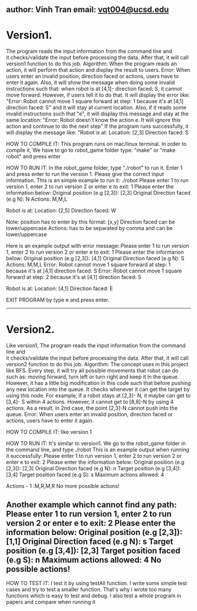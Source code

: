 author: Vinh Tran
email: vqt004@ucsd.edu
--------------------------------------------------------------------------------
# Version1.
The program reads the input information from the command line and  
it checks/validate the input before processing the data. After that, it will call
version1 function to do this job.
Algorithm: When the program reads an action, it will perform that action and display
the result to users.
Error: When users enter an invalid position, direction faced or actions,
users have to enter it again. Also, it will show the message when doing some invalid
instructions such that:
when robot is at [4,1]- direction faced: S, it cannot move forward. However, if users
tell it to do that. It will display the error like: "Error: Robot cannot move 1 square forward at step:
1 because it's at [4,1] direction faced: S" and it will stay at current location.
Also, if it reads some invalid instructions such that "e", it will display this message and
stay at the same location: "Error: Robot doesn't know the action e.
It will ignore this action and continue to do the next step"
If the program runs successfully, it will display the message like:
"Robot is at:
Location: [2,3]
Direction faced: S

HOW TO COMPILE IT:
This program runs on mac/linux terminal. In order to compile it, We have to go to robot_game folder
type: "make" or "make robot" and press enter

HOW TO RUN IT:
In the robot_game folder, type "./robot" to run it.
Enter 1 and press enter to run the version 1. Please give the correct input information.
This is an simple example to run it:
./robot
Please enter 1 to run version 1, enter 2 to run version 2 or enter e to exit: 1
Please enter the information below:
Original position (e.g [2,3]): [2,3]
Original Direction faced (e.g N): N
Actions: M,M,L

Robot is at:
Location: [2,5]
Direction faced: W

Note: position has to enter by this format: [x,y]
Direction faced can be lower/uppercase
Actions: has to be separated by comma and can be lower/uppercase

Here is an example output with error message:
Please enter 1 to run version 1, enter 2 to run version 2 or enter e to exit: 1
Please enter the informarion below:
Original position (e.g [2,3]): [4,1]
Original Direction faced (e.g N): S
Actions: M,M,L
Error: Robot cannot move 1 square forward at step: 1 because it's at [4,1] direction faced: S
Error: Robot cannot move 1 square forward at step: 2 because it's at [4,1] direction faced: S

Robot is at:
Location: [4,1]
Direction faced: E

EXIT PROGRAM by type e and press enter.

--------------------------------------------------------------------------------
# Version2.
Like version1, The program reads the input information from the command line and  
it checks/validate the input before processing the data. After that, it will call
version2 function to do this job.
Algorithm: The concept uses in this project like BFS. Every step, it will try all possible
movements that robot can do such as: moving forward, turn left or turn right and keep it
in the queue. However, it has a little big modification in this code such that before pushing
any new location into the queue. It checks whenever it can get the target by using this node.
For example, if a robot stays at [2,3]- N, it maybe can get to [3,4]- S within 4 actions.
However, it cannot get to [8,8]-N by using 4 actions. As a result, in 2nd case, the point
[2,3]-N cannot push into the queue.
Error: When users enter an invalid position, direction faced or actions,
users have to enter it again.

HOW TO COMPILE IT: like version 1

HOW TO RUN IT:
It's similar to version1. We go to the robot_game folder in the command line,
and type ./robot
This is an example output when running it successfully:
Please enter 1 to run version 1, enter 2 to run version 2 or enter e to exit: 2
Please enter the information below:
Original position (e.g [2,3]): [2,3]
Original Direction faced (e.g N): n
Target position (e.g [3,4]): [3,4]
Target position faced (e.g S): s
Maximum actions allowed: 4

Actions - 1 :M,R,M,R
No more possible actions!

Another example which cannot find any path:
Please enter 1 to run version 1, enter 2 to run version 2 or enter e to exit: 2
Please enter the information below:
Original position (e.g [2,3]): [1,1]
Original Direction faced (e.g N): s
Target position (e.g [3,4]): [2,3]
Target position faced (e.g S): n
Maximum actions allowed: 4
No possible actions!
--------------------------------------------------------------------------------
HOW TO TEST IT:
I test it by using testAll function. I write some simple test cases and try to
test a smaller function. That's why i wrote too many functions which is easy to test
and debug.
I also test a whole program in papers and compare when running it
